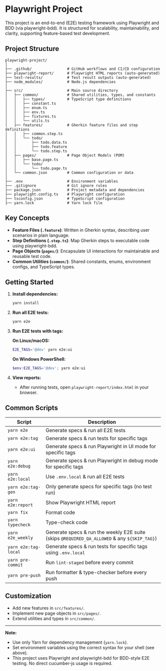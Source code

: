 # Playwright Project

This project is an end-to-end (E2E) testing framework using Playwright and BDD (via playwright-bdd). It is structured for scalability, maintainability, and clarity, supporting feature-based test development.

## Project Structure

```
playwright-project/
│
├── .github/                # GitHub workflows and CI/CD configuration
├── playwright-report/      # Playwright HTML reports (auto-generated)
├── test-results/           # Test result outputs (auto-generated)
├── node_modules/           # Node.js dependencies
│
├── src/                    # Main source directory
│   ├── common/             # Shared utilities, types, and constants
│   │   ├── types/          # TypeScript type definitions
│   │   ├── constant.ts
│   │   ├── enum.ts
│   │   ├── env.ts
│   │   ├── fixtures.ts
│   │   └── utils.ts
│   ├── features/           # Gherkin feature files and step definitions
│   │   ├── common.step.ts
│   │   └── todo/
│   │       ├── todo.data.ts
│   │       ├── todo.feature
│   │       └── todo.step.ts
│   ├── pages/              # Page Object Models (POM)
│   │   ├── base.page.ts
│   │   └── todo/
│   │       └── todo.page.ts
│   └── common.json         # Common configuration or data
│
├── .env                    # Environment variables
├── .gitignore              # Git ignore rules
├── package.json            # Project metadata and dependencies
├── playwright.config.ts    # Playwright configuration
├── tsconfig.json           # TypeScript configuration
├── yarn.lock               # Yarn lock file
```

## Key Concepts

- **Feature Files (`.feature`)**: Written in Gherkin syntax, describing user scenarios in plain language.
- **Step Definitions (`.step.ts`)**: Map Gherkin steps to executable code using playwright-bdd.
- **Page Objects (`pages/`)**: Encapsulate UI interactions for maintainable and reusable test code.
- **Common Utilities (`common/`)**: Shared constants, enums, environment configs, and TypeScript types.

## Getting Started

1. **Install dependencies:**

   ```bash
   yarn install
   ```

2. **Run all E2E tests:**

   ```bash
   yarn e2e
   ```

3. **Run E2E tests with tags:**

   **On Linux/macOS:**

   ```bash
   E2E_TAGS='@dev' yarn e2e:ui
   ```

   **On Windows PowerShell:**

   ```powershell
   $env:E2E_TAGS='@dev'; yarn e2e:ui
   ```

4. **View reports:**
   - After running tests, open `playwright-report/index.html` in your browser.

## Common Scripts

| Script               | Description                                                                                  |
| -------------------- | -------------------------------------------------------------------------------------------- |
| `yarn e2e`           | Generate specs & run all E2E tests                                                           |
| `yarn e2e:tag`       | Generate specs & run tests for specific tags                                                 |
| `yarn e2e:ui`        | Generate specs & run Playwright in UI mode for specific tags                                 |
| `yarn e2e:debug`     | Generate specs & run Playwright in debug mode for specific tags                              |
| `yarn e2e:local`     | Use `.env.local` & run all E2E tests                                                         |
| `yarn e2e:tag-gen`   | Only generate specs for specific tags (no test run)                                          |
| `yarn e2e:report`    | Show Playwright HTML report                                                                  |
| `yarn fix`           | Format code                                                                                  |
| `yarn typecheck`     | Type-check code                                                                              |
| `yarn e2e_weekly`    | Generate specs & run the weekly E2E suite (skips `@REQUIRED_QA_ALLOWED` & any `${SKIP_TAG}`) |
| `yarn e2e:tag-local` | Generate specs & run tests for specific tags using `.env.local`                              |
| `yarn pre-commit`    | Run `lint-staged` before every commit                                                        |
| `yarn pre-push`      | Run formatter & type-checker before every push                                               |

## Customization

- Add new features in `src/features/`.
- Implement new page objects in `src/pages/`.
- Extend utilities and types in `src/common/`.

---

**Note:**

- Use only Yarn for dependency management (`yarn.lock`).
- Set environment variables using the correct syntax for your shell (see above).
- This project uses Playwright and playwright-bdd for BDD-style E2E testing. No direct cucumber-js usage is required.
